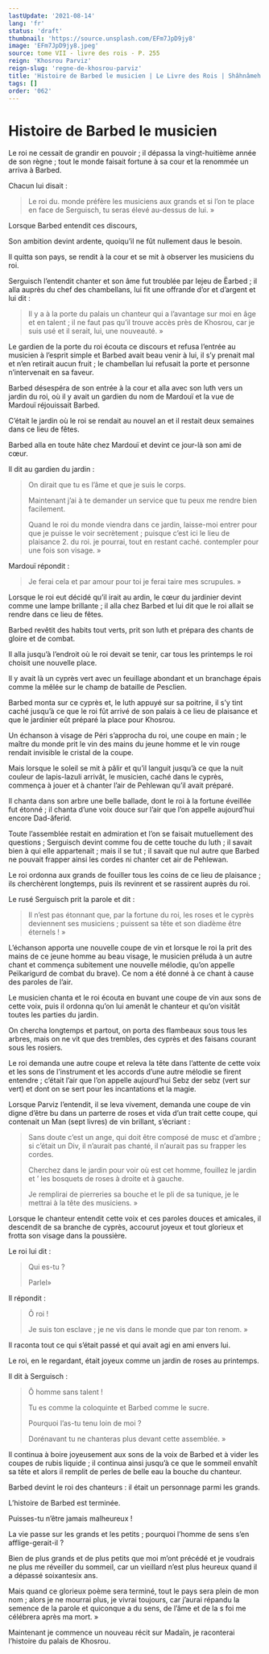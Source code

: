 ```yaml
---
lastUpdate: '2021-08-14'
lang: 'fr'
status: 'draft'
thumbnail: 'https://source.unsplash.com/EFm7JpD9jy8'
image: 'EFm7JpD9jy8.jpeg'
source: tome VII - livre des rois - P. 255
reign: 'Khosrou Parviz'
reign-slug: 'regne-de-khosrou-parviz'
title: 'Histoire de Barbed le musicien | Le Livre des Rois | Shâhnâmeh'
tags: []
order: '062'
---
```


<!-- LTeX: language=fr -->

# Histoire de Barbed le musicien

Le roi ne cessait de grandir en pouvoir ; il dépassa la vingt-huitième année de son règne ; tout le monde faisait fortune à sa cour et la renommée un arriva à Barbed.

Chacun lui disait :

> Le roi du. monde préfère les musiciens aux grands et si l’on te place en face de Serguisch, tu seras élevé au-dessus de lui. »

Lorsque Barbed entendit ces discours,

Son ambition devint ardente, quoiqu’il ne fût nullement daus le besoin.

Il quitta son pays, se rendit à la cour et se mit à observer les musiciens du roi.

Serguisch l’entendit chanter et son âme fut troublée par Iejeu de Ëarbed ; il alla auprès du chef des chambellans, lui fit une offrande d’or et d’argent et lui dit :

> Il y a à la porte du palais un chanteur qui a l’avantage sur moi en âge et en talent ; il ne faut pas qu’il trouve accès près de Khosrou, car je suis usé et il serait, lui, une nouveauté. »

Le gardien de la porte du roi écouta ce discours et refusa l’entrée au musicien à l’esprit simple et Barbed avait beau venir à lui, il s’y prenait mal et n’en retirait aucun fruit ; le chambellan lui refusait la porte et personne n’intervenait en sa faveur.

Barbed désespéra de son entrée à la cour et alla avec son luth vers un jardin du roi, où il y avait un gardien du nom de Mardouï et la vue de Mardouï réjouissait Barbed.

C’était le jardin où le roi se rendait au nouvel an et il restait deux semaines dans ce lieu de fêtes.

Barbed alla en toute hâte chez Mardouï et devint ce jour-là son ami de cœur.

Il dit au gardien du jardin :

> On dirait que tu es l’âme et que je suis le corps.
>
> Maintenant j’ai à te demander un service que tu peux me rendre bien facilement.
>
> Quand le roi du monde viendra dans ce jardin, laisse-moi entrer pour que je puisse le voir secrètement ; puisque c’est ici le lieu de plaisance 2. du roi. je pourrai, tout en restant caché. contempler pour une fois son visage. »

Mardouï répondit :

> Je ferai cela et par amour pour toi je ferai taire mes scrupules. »

Lorsque le roi eut décidé qu’il irait au ardin, le cœur du jardinier devint comme une lampe brillante ; il alla chez Barbed et lui dit que le roi allait se rendre dans ce lieu de fêtes.

Barbed revêtit des habits tout verts, prit son luth et prépara des chants de gloire et de combat.

Il alla jusqu’à l’endroit où le roi devait se tenir, car tous les printemps le roi choisit une nouvelle place.

Il y avait là un cyprès vert avec un feuillage abondant et un branchage épais comme la mêlée sur le champ de bataille de Pesclien.

Barbed monta sur ce cyprès et, le luth appuyé sur sa poitrine, il s’y tint caché jusqu’à ce que le roi fût arrivé de son palais à ce lieu de plaisance et que le jardinier eût préparé la place pour Khosrou.

Un échanson à visage de Péri s’approcha du roi, une coupe en main ; le maître du monde prit le vin des mains du jeune homme et le vin rouge rendait invisible le cristal de la coupe.

Mais lorsque le soleil se mit à pâlir et qu’il languit jusqu’à ce que la nuit couleur de lapis-lazuli arrivât, le musicien, caché dans le cyprès, commença à jouer et à chanter l’air de Pehlewan qu’il avait préparé.

Il chanta dans son arbre une belle ballade, dont le roi à la fortune éveillée fut étonné ; il chanta d’une voix douce sur l’air que l’on appelle aujourd’hui encore Dad-âferid.

Toute l’assemblée restait en admiration et l’on se faisait mutuellement des questions ; Serguisch devint comme fou de cette touche du luth ; il savait bien à qui elle appartenait ; mais il se tut ; il savait que nul autre que Barbed ne pouvait frapper ainsi les cordes ni chanter cet air de Pehlewan.

Le roi ordonna aux grands de fouiller tous les coins de ce lieu de plaisance ; ils cherchèrent longtemps, puis ils revinrent et se rassirent auprès du roi.

Le rusé Serguisch prit la parole et dit :

> Il n’est pas étonnant que, par la fortune du roi, les roses et le cyprès deviennent ses musiciens ; puissent sa tête et son diadème être éternels ! »

L’échanson apporta une nouvelle coupe de vin et lorsque le roi la prit des mains de ce jeune homme au beau visage, le musicien préluda à un autre chant et commença subitement une nouvelle mélodie, qu’on appelle Peïkarigurd de combat du brave).
Ce nom a été donné à ce chant à cause des paroles de l’air.

Le musicien chanta et le roi écouta en buvant une coupe de vin aux sons de cette voix, puis il ordonna qu’on lui amenât le chanteur et qu’on visitât toutes les parties du jardin.

On chercha longtemps et partout, on porta des flambeaux sous tous les arbres, mais on ne vit que des trembles, des cyprès et des faisans courant sous les rosiers.

Le roi demanda une autre coupe et releva la tête dans l’attente de cette voix et les sons de l’instrument et les accords d’une autre mélodie se firent entendre ; c’était l’air que l’on appelle aujourd’hui Sebz der sebz (vert sur vert) et dont on se sert pour les incantations et la magie.

Lorsque Parviz I’entendit, il se leva vivement, demanda une coupe de vin digne d’être bu dans un parterre de roses et vida d’un trait cette coupe, qui contenait un Man (sept livres) de vin brillant, s’écriant :

> Sans doute c’est un ange, qui doit être composé de musc et d’ambre ; si c’était un Div, il n’aurait pas chanté, il n’aurait pas su frapper les cordes.
>
> Cherchez dans le jardin pour voir où est cet homme, fouillez le jardin et
’ les bosquets de roses à droite et à gauche.
>
> Je remplirai de pierreries sa bouche et le pli de sa tunique, je le mettrai à la tête des musiciens. »

Lorsque le chanteur entendit cette voix et ces paroles douces et amicales, il descendit de sa branche de cyprès, accourut joyeux et tout glorieux et frotta son visage dans la poussière.

Le roi lui dit :

> Qui es-tu ?
>
> Parlel»

Il répondit :

> Ô roi !
>
> Je suis ton esclave ; je ne vis dans le monde que par ton renom. »

Il raconta tout ce qui s’était passé et qui avait agi en ami envers lui.

Le roi, en le regardant, était joyeux comme un jardin de roses au printemps.

Il dit à Serguisch :

> Ô homme sans talent !
>
> Tu es comme la coloquinte et Barbed comme le sucre.
>
> Pourquoi l’as-tu tenu loin de moi ?
>
> Dorénavant tu ne chanteras plus devant cette assemblée. »

Il continua à boire joyeusement aux sons de la voix de Barbed et à vider les coupes de rubis liquide ; il continua ainsi jusqu’à ce que le sommeil envahît sa tête et alors il remplit de perles de belle eau la bouche du chanteur.

Barbed devint le roi des chanteurs : il était un personnage parmi les grands.

L’histoire de Barbed est terminée.

Puisses-tu n’être jamais malheureux !

La vie passe sur les grands et les petits ; pourquoi l’homme de sens s’en afflige-gerait-il ?

Bien de plus grands et de plus petits que moi m’ont précédé et je voudrais ne plus me réveiller du sommeil, car un vieillard n’est plus heureux quand il a dépassé soixantesix ans.

Mais quand ce glorieux poème sera terminé, tout le pays sera plein de mon nom ; alors je ne mourrai plus, je vivrai toujours, car j’aurai répandu la semence de la parole et quiconque a du sens, de l’âme et de la s foi me célébrera après ma mort. »

Maintenant je commence un nouveau récit sur Madaïn, je raconterai l’histoire du palais de Khosrou.
